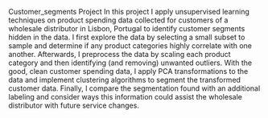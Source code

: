 Customer_segments Project
In this project I apply unsupervised learning techniques on product spending data collected for customers of a wholesale distributor in Lisbon, Portugal to identify customer segments hidden in the data. I first explore the data by selecting a small subset to sample and determine if any product categories highly correlate with one another. Afterwards, I preprocess the data by scaling each product category and then identifying (and removing) unwanted outliers. With the good, clean customer spending data, I apply PCA transformations to the data and implement clustering algorithms to segment the transformed customer data. Finally, I compare the segmentation found with an additional labeling and consider ways this information could assist the wholesale distributor with future service changes.
